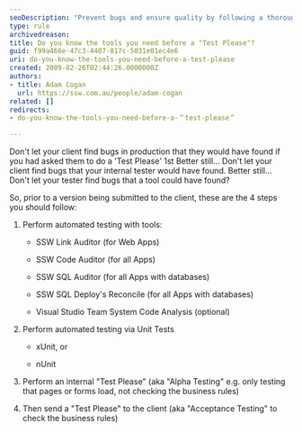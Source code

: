```yaml
---
seoDescription: "Prevent bugs and ensure quality by following a thorough testing process before submitting a version to your client."
type: rule
archivedreason: 
title: Do you know the tools you need before a "Test Please"?
guid: f99a466e-47c3-4407-817c-5031e01ec4e6
uri: do-you-know-the-tools-you-need-before-a-test-please
created: 2009-02-26T02:44:26.0000000Z
authors:
- title: Adam Cogan
  url: https://ssw.com.au/people/adam-cogan
related: []
redirects:
- do-you-know-the-tools-you-need-before-a-＂test-please＂

---
```


Don't let your client find bugs in production that they would have found if you had asked them to do a 'Test Please' 1st
 Better still... Don't let your client find bugs that your internal tester would have found.
 Better still... Don't let your tester find bugs that a tool could have found?

 So, prior to a version being submitted to the client, these are the 4 steps you should follow:   
<!--endintro-->

1. Perform automated testing with tools:

    - SSW Link Auditor (for Web Apps) 

    - SSW Code Auditor (for all Apps)

    - SSW SQL Auditor (for all Apps with databases)

    - SSW SQL Deploy's Reconcile (for all Apps with databases) 

    - Visual Studio Team System Code Analysis (optional)
2. Perform automated testing via Unit Tests 

    - xUnit, or
    
    - nUnit
3. Perform an internal "Test Please" (aka "Alpha Testing" e.g. only testing that pages or forms load, not checking the business rules)
4. Then send a "Test Please" to the client (aka "Acceptance Testing" to check the business rules)
